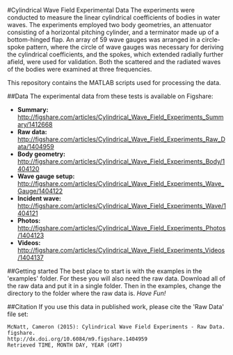 #Cylindrical Wave Field Experimental Data
The experiments were conducted to measure the linear cylindrical coefficients of bodies in water waves. The experiments employed two body geometries, an attenuator consisting of a horizontal pitching cylinder, and a terminator made up of a bottom-hinged flap. An array of 59 wave gauges was arranged in a circle-spoke pattern, where the circle of wave gauges was necessary for deriving the cylindrical coefficients, and the spokes, which extended radially further afield, were used for validation. Both the scattered and the radiated waves of the bodies were examined at three frequencies.

This repository contains the MATLAB scripts used for processing the data.

##Data
The experimental data from these tests is available on Figshare:

* **Summary:** http://figshare.com/articles/Cylindrical_Wave_Field_Experiments_Summary/1412668
* **Raw data:** http://figshare.com/articles/Cylindrical_Wave_Field_Experiments_Raw_Data/1404959
* **Body geometry:** http://figshare.com/articles/Cylindrical_Wave_Field_Experiments_Body/1404120
* **Wave gauge setup:** http://figshare.com/articles/Cylindrical_Wave_Field_Experiments_Wave_Gauge/1404122
* **Incident wave:** http://figshare.com/articles/Cylindrical_Wave_Field_Experiments_Wave/1404121
* **Photos:** http://figshare.com/articles/Cylindrical_Wave_Field_Experiments_Photos/1404123
* **Videos:** http://figshare.com/articles/Cylindrical_Wave_Field_Experiments_Videos/1404137

##Getting started
The best place to start is with the examples in the 'examples' folder. For these you will also need the raw data. Download all of the raw data and put it in a single folder. Then in the examples, change the directory to the folder where the raw data is.  *Have Fun!*

##Citation
If you use this data in published work, please cite the 'Raw Data' file set:

```
McNatt, Cameron (2015): Cylindrical Wave Field Experiments - Raw Data. figshare.
http://dx.doi.org/10.6084/m9.figshare.1404959
Retrieved TIME, MONTH DAY, YEAR (GMT)
```
